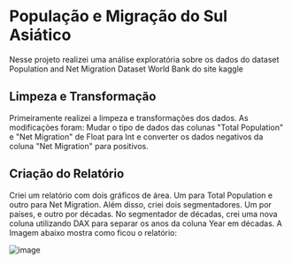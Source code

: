 # População e Migração do Sul Asiático
Nesse projeto realizei uma análise exploratória sobre os dados do dataset Population and Net Migration Dataset World Bank do site kaggle
## Limpeza e Transformação
Primeiramente realizei a limpeza e transformações dos dados. As modificações foram: Mudar o tipo de dados das colunas "Total Population" e
"Net Migration" de Float para Int e converter os dados negativos da coluna "Net Migration" para positivos.
## Criação do Relatório
Criei um relatório com dois gráficos de área. Um para Total Population e outro para Net Migration. Além disso, criei dois segmentadores.
Um por países, e outro por décadas. No segmentador de décadas, crei uma nova coluna utilizando DAX para separar os anos da coluna Year em 
décadas. A Imagem abaixo mostra como ficou o relatório:

![image](https://github.com/user-attachments/assets/a0863721-a9fd-4575-bc55-ce96fe4601f8)
